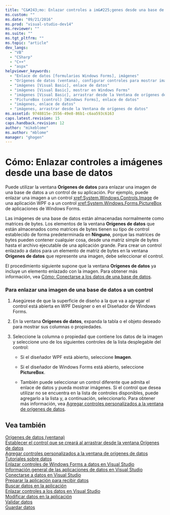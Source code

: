 ```yaml
---
title: "C&#243;mo: Enlazar controles a im&#225;genes desde una base de datos | Microsoft Docs"
ms.custom: ""
ms.date: "09/21/2016"
ms.prod: "visual-studio-dev14"
ms.reviewer: ""
ms.suite: ""
ms.tgt_pltfrm: ""
ms.topic: "article"
dev_langs: 
  - "VB"
  - "CSharp"
  - "C++"
  - "aspx"
helpviewer_keywords: 
  - "Enlace de datos [formularios Windows Forms], imágenes"
  - "Orígenes de datos (ventana), configurar controles para mostrar imágenes"
  - "imágenes [Visual Basic], enlace de datos"
  - "imágenes [Visual Basic], mostrar en Windows Forms"
  - "imágenes [Visual Basic], arrastrar desde la Ventana de orígenes de datos"
  - "PictureBox (control) [Windows Forms], enlace de datos"
  - "imágenes, enlace de datos"
  - "imágenes, arrastrar desde la Ventana de orígenes de datos"
ms.assetid: 9748815e-3556-49e8-86b1-c6aa593c6163
caps.latest.revision: 15
caps.handback.revision: 12
author: "mikeblome"
ms.author: "mblome"
manager: "ghogen"
---
```

# C&#243;mo: Enlazar controles a im&#225;genes desde una base de datos
Puede utilizar la ventana **Orígenes de datos** para enlazar una imagen de una base de datos a un control de su aplicación.  Por ejemplo, puede enlazar una imagen a un control <xref:System.Windows.Controls.Image> de una aplicación WPF o a un control <xref:System.Windows.Forms.PictureBox> de aplicaciones de Windows Forms.  
  
 Las imágenes de una base de datos están almacenadas normalmente como matrices de bytes.  Los elementos de la ventana **Orígenes de datos** que están almacenados como matrices de bytes tienen su tipo de control establecido de forma predeterminada en **Ninguno**, porque las matrices de bytes pueden contener cualquier cosa, desde una matriz simple de bytes hasta el archivo ejecutable de una aplicación grande.  Para crear un control enlazado a datos para un elemento de matriz de bytes en la ventana **Orígenes de datos** que represente una imagen, debe seleccionar el control.  
  
 El procedimiento siguiente supone que la ventana **Orígenes de datos** ya incluye un elemento enlazado con la imagen.  Para obtener más información, vea [Cómo: Conectarse a los datos de una base de datos](../data-tools/how-to-connect-to-data-in-a-database.md).  
  
### Para enlazar una imagen de una base de datos a un control  
  
1.  Asegúrese de que la superficie de diseño a la que va a agregar el control está abierta en WPF Designer o en el Diseñador de Windows Forms.  
  
2.  En la ventana **Orígenes de datos**, expanda la tabla o el objeto deseado para mostrar sus columnas o propiedades.  
  
3.  Seleccione la columna o propiedad que contiene los datos de la imagen y seleccione uno de los siguientes controles de la lista desplegable del control:  
  
    -   Si el diseñador WPF está abierto, seleccione **Imagen**.  
  
    -   Si el diseñador de Windows Forms está abierto, seleccione **PictureBox**.  
  
    -   También puede seleccionar un control diferente que admita el enlace de datos y pueda mostrar imágenes.  Si el control que desea utilizar no se encuentra en la lista de controles disponibles, puede agregarlo a la lista y, a continuación, seleccionarlo.  Para obtener más información, vea [Agregar controles personalizados a la ventana de orígenes de datos](../data-tools/add-custom-controls-to-the-data-sources-window.md).  
  
## Vea también  
 [Orígenes de datos \(ventana\)](../Topic/Data%20Sources%20Window.md)   
 [Establecer el control que se creará al arrastrar desde la ventana Orígenes de datos](../data-tools/set-the-control-to-be-created-when-dragging-from-the-data-sources-window.md)   
 [Agregar controles personalizados a la ventana de orígenes de datos](../data-tools/add-custom-controls-to-the-data-sources-window.md)   
 [Tutoriales sobre datos](../Topic/Data%20Walkthroughs.md)   
 [Enlazar controles de Windows Forms a datos en Visual Studio](../data-tools/bind-windows-forms-controls-to-data-in-visual-studio.md)   
 [Información general de las aplicaciones de datos en Visual Studio](../data-tools/overview-of-data-applications-in-visual-studio.md)   
 [Conectarse a datos en Visual Studio](../data-tools/connecting-to-data-in-visual-studio.md)   
 [Preparar la aplicación para recibir datos](../Topic/Preparing%20Your%20Application%20to%20Receive%20Data.md)   
 [Buscar datos en la aplicación](../data-tools/fetching-data-into-your-application.md)   
 [Enlazar controles a los datos en Visual Studio](../data-tools/bind-controls-to-data-in-visual-studio.md)   
 [Modificar datos en la aplicación](../data-tools/editing-data-in-your-application.md)   
 [Validar datos](../Topic/Validating%20Data.md)   
 [Guardar datos](../data-tools/saving-data.md)